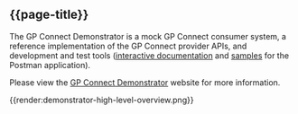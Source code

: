 ## {{page-title}}

The GP Connect Demonstrator is a mock GP Connect consumer system, a reference implementation of the GP Connect provider APIs, and development and test tools ([interactive documentation](https://orange.testlab.nhs.uk/) and [samples](https://orange.testlab.nhs.uk/index.html#postman-samples) for the Postman application).

Please view the [GP Connect Demonstrator](https://orange.testlab.nhs.uk/) website for more information.

{{render:demonstrator-high-level-overview.png}}